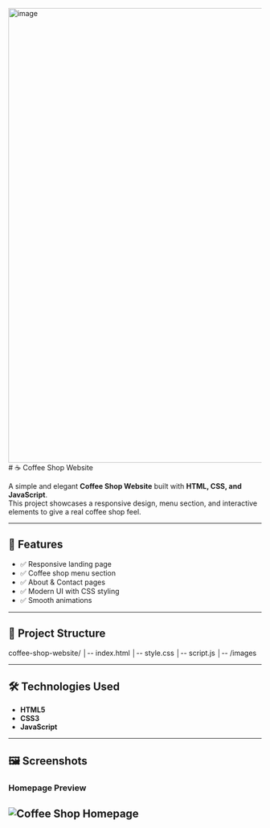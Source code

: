 <img width="1855" height="905" alt="image" src="https://github.com/user-attachments/assets/aea99677-b9c4-4121-8945-d58b94177b43" /># ☕ Coffee Shop Website

A simple and elegant **Coffee Shop Website** built with **HTML, CSS, and JavaScript**.  
This project showcases a responsive design, menu section, and interactive elements to give a real coffee shop feel.  

---

## 🚀 Features
- ✅ Responsive landing page  
- ✅ Coffee shop menu section  
- ✅ About & Contact pages  
- ✅ Modern UI with CSS styling  
- ✅ Smooth animations  

---

## 📂 Project Structure
coffee-shop-website/
│-- index.html
│-- style.css
│-- script.js
│-- /images

---
## 🛠️ Technologies Used
- **HTML5**  
- **CSS3**  
- **JavaScript**
---

## 🖼️ Screenshots
### Homepage Preview
![Coffee Shop Homepage](<img width="1855" height="905" alt="image" src="https://github.com/user-attachments/assets/c263d6e6-7a44-4ecf-ba38-7dd7d0ea3ab8" />
)
---
